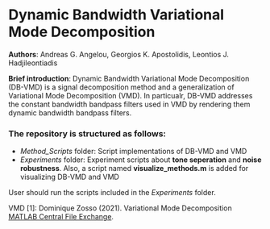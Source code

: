 # Dynamic Bandwidth Variational Mode Decomposition

**Authors**: Andreas G. Angelou, Georgios K. Apostolidis, Leontios J. Hadjileontiadis

**Brief introduction**: Dynamic Bandwidth Variational Mode Decomposition (DB-VMD) is a signal decomposition method and a generalization of Variational Mode Decomposition (VMD). In particualr, DB-VMD addresses the constant bandwidth bandpass filters used in VMD by rendering them dynamic bandwidth bandpass filters. 

### The repository is structured as follows:
- *Method_Scripts* folder: Script implementations of DB-VMD and VMD
- *Experiments* folder: Experiment scripts about **tone seperation** and **noise robustness**. Also, a script named **visualize_methods.m** is added for visualizing DB-VMD and VMD

User should run the scripts included in the *Experiments* folder.

VMD [1]: Dominique Zosso (2021). Variational Mode Decomposition [MATLAB Central File Exchange](https://www.mathworks.com/matlabcentral/fileexchange/44765-variational-mode-decomposition).

